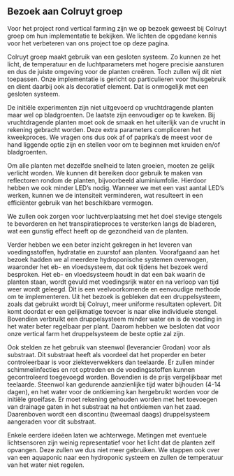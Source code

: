 ## Bezoek aan Colruyt groep

Voor het project rond vertical farming zijn we op bezoek geweest bij Colruyt groep om hun implementatie te bekijken. We lichten de opgedane kennis voor het verbeteren van ons project toe op deze pagina.

Colruyt groep maakt gebruik van een gesloten systeem. Zo kunnen ze het licht, de temperatuur en de luchtparameters met hogere precisie aansturen en dus de juiste omgeving voor de planten creëren. Toch zullen wij dit niet toepassen. Onze implementatie is gericht op particulieren voor thuisgebruik en dient daarbij ook als decoratief element. Dat is onmogelijk met een gesloten systeem.

De initiële experimenten zijn niet uitgevoerd op vruchtdragende planten maar wel op bladgroenten. De laatste zijn eenvoudiger op te kweken. Bij vruchtdragende planten moet ook de smaak en het uiterlijk van de vrucht in rekening gebracht worden. Deze extra parameters compliceren het kweekproces. We vragen ons dus ook af of paprika’s de meest voor de hand liggende optie zijn en stellen voor om te beginnen met kruiden en/of bladgroenten.

Om alle planten met dezelfde snelheid te laten groeien, moeten ze gelijk verlicht worden. We kunnen dit bereiken door gebruik te maken van reflectoren rondom de planten, bijvoorbeeld aluminiumfolie. Hierdoor hebben we ook minder LED’s nodig. Wanneer we met een vast aantal LED’s werken, kunnen we de intensiteit verminderen, wat resulteert in een efficiënter gebruik van het beschikbare vermogen.

We zullen ook zorgen voor luchtverplaatsing met het doel stevige stengels te bevorderen en het transpiratieproces te versterken langs de bladeren, wat een gunstig effect heeft op de gezondheid van de planten.

Verder hebben we een beter inzicht gekregen in het leveren van voedingsstoffen, hydratatie en zuurstof aan planten. Voorafgaand aan het bezoek hadden we al meerdere hydroponische systemen overwogen, waaronder het eb- en vloedsysteem, dat ook tijdens het bezoek werd besproken. Het eb- en vloedsysteem houdt in dat een bak waarin de planten staan, wordt gevuld met voedingsrijk water en na verloop van tijd weer wordt geleegd. Dit is een veelvoorkomende en eenvoudige methode om te implementeren. Uit het bezoek is gebleken dat een druppelsysteem, zoals dat gebruikt wordt bij Colruyt, meer uniforme resultaten oplevert. Dit komt doordat er een gelijkmatige toevoer is naar elke individuele stengel. Bovendien verbruikt een druppelsysteem
minder water en is de voeding in het water beter regelbaar per plant. Daarom hebben we besloten dat voor onze vertical farm het druppelsysteem de beste optie zal zijn.

Ook stelden ze het gebruik van steenwol (leverancier Grodan) voor als substraat. Dit substraat heeft als voordeel dat het properder en beter controleerbaar is voor ziekteverwekkers dan teelaarde. Er zullen minder schimmelinfecties en rot optreden en de voedingsstoffen kunnen gecontroleerd toegevoegd worden. Bovendien is de prijs vergelijkbaar met teelaarde. Steenwol kan gedurende aanzienlijke tijd water bijhouden (4-14 dagen), en het water voor de ontkieming kan hergebruikt worden voor de initiële groeifase. Er moet rekening gehouden worden met het toevoegen van drainage gaten in het substraat na het ontkiemen van het zaad. Daarenboven wordt een discontinu (tweemaal daags) druppelsysteem aangeraden voor dit substraat.

Enkele eerdere ideëen laten we achterwege. Metingen met eventuele lichtsensoren zijn weinig representatief voor het licht dat de planten zelf opvangen. Deze zullen we dus niet meer gebruiken. We stappen ook over van een aquaponic naar een hydroponic systeem en zullen de temperatuur van het water niet regelen.

